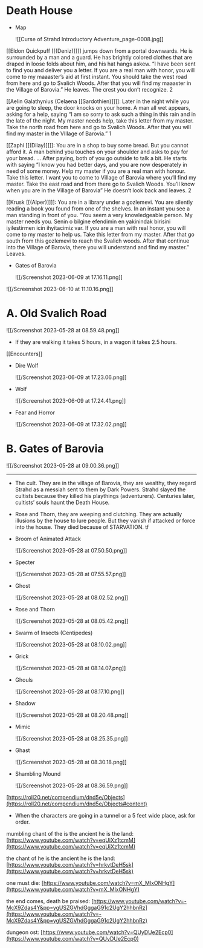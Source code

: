 # Death House

- Map
    
    ![[Curse of Strahd Introductory Adventure_page-0008.jpg]]
    

[[Eldon Quickpuff [[(Deniz)]]]] jumps down from a portal downwards. He is surrounded by a man and a guard. He has brightly colored clothes that are draped in loose folds about him, and his hat hangs askew. “I have been sent to find you and deliver you a letter. If you are a real man with honor, you will come to my maaaster’s aid at first instant. You should take the west road from here and go to Svalich Woods. After that you will find my maaaster in the Village of Barovia.” He leaves. The crest you don’t recognize. 2

[[Aelin Galathynius (Celaena [[Sardothien)]]]]: Later in the night while you are going to sleep, the door knocks on your home. A man all wet appears, asking for a help, saying “I am so sorry to ask such a thing in this rain and in the late of the night. My master needs help, take this letter from my master. Take the north road from here and go to Svalich Woods. After that you will find my master in the VIllage of Barovia.” 1

[[Zaphi [[(Dilay)]]]]: You are in a shop to buy some bread. But you cannot afford it. A man behind you touches on your shoulder and asks to pay for your bread. … After paying, both of you go outside to talk a bit. He starts with saying “I know you had better days, and you are now desperately in need of some money. Help my master if you are a real man with honour. Take this letter. I want you to come to Village of Barovia where you’ll find my master. Take the east road and from there go to Svalich Woods. You’ll know when you are in the Village of Barovia” He doesn’t look back and leaves. 2

[[Krusk [[(Alper)]]]]: You are in a library under a gozlemevi. You are silently reading a book you found from one of the shelves. In an instant you see a man standing in front of you. “You seem a very knowledgeable person. My master needs you. Senin o bilgine efendimin en yakinindak birisini iyilestirmen icin ihyitacimiz var. If you are a man with real honor, you will come to my master to help us. Take this letter from my master. After that go south from this gozlemevi to reach the Svalich woods. After that continue into the Village of Barovia, there you will understand and find my master.” Leaves. 

- Gates of Barovia
    
    ![[/Screenshot 2023-06-09 at 17.16.11.png]]
    

![[/Screenshot 2023-06-10 at 11.10.16.png]]

# A. Old Svalich Road

![[/Screenshot 2023-05-28 at 08.59.48.png]]

- If they are walking it takes 5 hours, in a wagon it takes 2.5 hours.

[[Encounters]] 

- Dire Wolf
    
    ![[/Screenshot 2023-06-09 at 17.23.06.png]]
    
- Wolf
    
    ![[/Screenshot 2023-06-09 at 17.24.41.png]]
    
- Fear and Horror
    
    ![[/Screenshot 2023-06-09 at 17.32.02.png]]
    

# B. Gates of Barovia

![[/Screenshot 2023-05-28 at 09.00.36.png]]

---

- The cult. They are in the village of Barovia, they are wealthy, they regard Strahd as a messiah sent to them by Dark Powers. Strahd slayed the cultists because they killed his playthings (adventurers). Centuries later, cultists’ souls haunt the Death House.
- Rose and Thorn, they are weeping and clutching. They are actually illusions by the house to lure people. But they vanish if attacked or force into the house. They died because of STARVATION. tf
- Broom of Animated Attack
    
    ![[/Screenshot 2023-05-28 at 07.50.50.png]]
    
- Specter
    
    ![[/Screenshot 2023-05-28 at 07.55.57.png]]
    
- Ghost
    
    ![[/Screenshot 2023-05-28 at 08.02.52.png]]
    
- Rose and Thorn
    
    ![[/Screenshot 2023-05-28 at 08.05.42.png]]
    
- Swarm of Insects (Centipedes)
    
    ![[/Screenshot 2023-05-28 at 08.10.02.png]]
    
- Grick
    
    ![[/Screenshot 2023-05-28 at 08.14.07.png]]
    
- Ghouls
    
    ![[/Screenshot 2023-05-28 at 08.17.10.png]]
    
- Shadow
    
    ![[/Screenshot 2023-05-28 at 08.20.48.png]]
    
- Mimic
    
    ![[/Screenshot 2023-05-28 at 08.25.35.png]]
    
- Ghast
    
    ![[/Screenshot 2023-05-28 at 08.30.18.png]]
    
- Shambling Mound
    
    ![[/Screenshot 2023-05-28 at 08.36.59.png]]
    

[https://roll20.net/compendium/dnd5e/Objects](https://roll20.net/compendium/dnd5e/Objects#content)

- When the characters are going in a tunnel or a 5 feet wide place, ask for order.

mumbling chant of the is the ancient he is the land: [https://www.youtube.com/watch?v=eqUiXz1tcmM](https://www.youtube.com/watch?v=eqUiXz1tcmM)

the chant of he is the ancient he is the land: [https://www.youtube.com/watch?v=hrkvtDeH5sk](https://www.youtube.com/watch?v=hrkvtDeH5sk)

one must die: [https://www.youtube.com/watch?v=mX_MlxONHgY](https://www.youtube.com/watch?v=mX_MlxONHgY)

the end comes, death be praised: [https://www.youtube.com/watch?v=-McX9Zdas4Y&pp=ygUSZGVhdGggaG91c2UgY2hhbnRz](https://www.youtube.com/watch?v=-McX9Zdas4Y&pp=ygUSZGVhdGggaG91c2UgY2hhbnRz)

dungeon ost: [https://www.youtube.com/watch?v=QUyDUe2Ecp0](https://www.youtube.com/watch?v=QUyDUe2Ecp0)